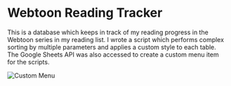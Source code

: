 # Webtoon Reading Tracker
This is a database which keeps in track of my reading progress in the Webtoon series in my reading list. I wrote a script which performs complex sorting by multiple parameters and applies a custom style to each table. The Google Sheets API was also accessed to create a custom menu item for the scripts.

![Custom Menu](https://pbs.twimg.com/media/FQtc6qYacAU4CMW?format=png&name=small)
